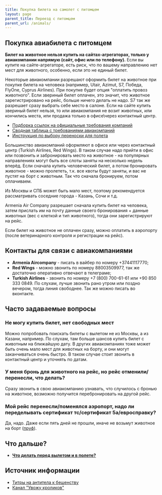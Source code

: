 ```yaml
---
title: Покупка билета на самолет с питомцем
layout: page
parent_title: Переезд с питомцем
parent_url: /animals/
---
```


## Покупка авиабилета с питомцем

**Билет на животное нельзя купить на сайтах-агрегаторах, только у авиакомпании напрямую (сайт, офис или по телефону).**
Если вы купите на сайте-агрегаторе, есть риск, что по вашему направлению нет мест для животного, особенно,
если это не единый билет.

Некоторые авиакомпании разрешают оформить билет на животное при покупке билета на человека (например,
Utair, Azimut, S7, Победа, FlyOne, Cyprus Airlines). При покупке будет опция "оплатить провоз животного".
Если звериный билет оплачен, это значит, что животное зарегистрировано на рейс, больше ничего делать не надо.
S7 так же разрешает сразу выбрать себе место в салоне. Если на сайте купить звериный билет нельзя, то или авиакомпания
не возит животных, или кончились места, или продажа только в офисе\через контактный центр.

- [Подборка ссылок на официальные требования компаний](/animals/flight-companies)
- [Сводная таблица с требованиями авиакомпаний](https://lapka-app.notion.site/c296fa3a7e164397b35af725f9b89682)
- [Инструкция по выбору переноски для полета](/animals/cage)

Большинство авиакомпаний оформляют в офисе или через контактный центр (Turkish Airlines, Red Wings). В таком случае
надо прийти в офис или позвонить и забронировать место на животное - на популярных направлениях могут быть все слоты
заняты на несколько недель вперёд. Если сначала купить человеческий билет, а потом бронировать животное - можно пролететь,
т.к. все квоты будут заняты, и вас не пустят на борт с животным. Так что сначала бронируем, потом оплачиваем.

Из Москвы и СПБ может быть мало мест, поэтому рекомендуется рассматривать соседние города - Казань, Сочи и т.д.

Armenia Air Company разрешает сначала купить билет на человека, затем прислать им на почту данные своего бронирования +
данные животных (вес с клеткой и тип животного), тогда они зарегистрируют на рейс.

Если билет на животное не оплачен сразу, можно оплатить в аэропорту (после ветеринарного контроля и регистрации на рейс).

## Контакты для связи с авиакомпаниями

- **Armenia Aircompany** - писать в вайбер по номеру +37441117770;
- **Red Wings** - можно звонить по номеру 88003509977, так же достаточно оперативно отвечают в телеграме;
- **Turkish Airlines** - звонить по номеру +7 (800) 700-61-61 или +90 850 333 0849. По слухам, лучше звонить рано
утром или поздно вечером, тогда линия свободнее. Так же можно писать во вконтакте.

## Часто задаваемые вопросы

### Не могу купить билет, нет свободных мест

Можно попробовать поискать билеты с вылетом не из Москвы, а из Казани, например. По слухам, там больше шансов купить
билет с животным на ближайшую дату. В других авиакомпаниях тоже может быть очень мало мест для животных на борту, и они
могут заканчиваться очень быстро. В таком случае стоит звонить в контактный центр и уточнять по датам.

### У меня бронь для животного на рейс, но рейс отменили/перенесли, что делать?

Сразу звонить в свою авиакомпанию узнавать, что случилось с бронью на животное, возможно получится
перебронировать на другой рейс.

### Мой рейс перенесли/поменялся аэропорт, надо ли переделывать сертификат тс/сертификат 5а/евросправку?

Да, надо. Даже если пять дней не прошли, иначе не возьмут животное на борт ([пруф](/files/animals-flightchange.png)).

## Что дальше?

- **[Что делать перед вылетом и в полете?](/animals/flight)**

## Источник информации

- [Титры на антитела к бешенству](https://app.simplenote.com/p/T0hr6m)
- [Канал "Увожу кроликов"](https://t.me/+Cm_ikyupPDQ4ZDdi)
